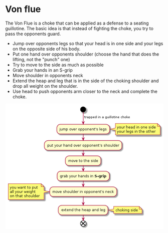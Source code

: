 # Von flue

The Von Flue is a choke that can be applied as a defense to a seating guillotine.
The basic idea is that instead of fighting the choke, you try to pass the
opponents guard.

- Jump over opponents legs so that your head is in one side and your legs
  on the opposite side of his body.
- Put one hand over opponents shoulder (choose the hand that does the lifting, not the "punch" one)
- Try to move to the side as much as possible
- Grab your hands in an S-grip
- Move shoulder in opponents neck
- Extend the heap and leg that is in the side of the choking shoulder and
  drop all weight on the shoulder.
- Use head to push opponents arm closer to the neck and complete the choke.

![Von flue](./von-flue-diagram.png)
